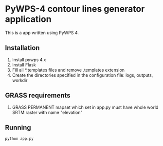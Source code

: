# PyWPS-4 contour lines generator application

This is a app written using PyWPS 4.

## Installation

1. Install pywps 4.x
2. Install Flask
3. Fill all *.templates files and remove .templates extension
4. Create the directories specified in the configuration file: logs, outputs, workdir

## GRASS requirements

1. GRASS PERMANENT mapset which set in app.py must have whole world SRTM raster with name "elevation"  

## Running  
```python app.py```
